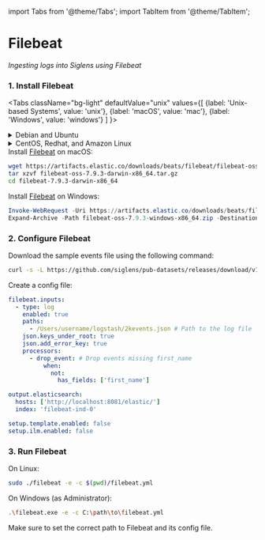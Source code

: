 import Tabs from '@theme/Tabs';
import TabItem from '@theme/TabItem';

# Filebeat

_Ingesting logs into Siglens using Filebeat_

### 1. Install Filebeat

<Tabs
  className="bg-light"
  defaultValue="unix"
  values={[
    {label: 'Unix-based Systems', value: 'unix'},
    {label: 'macOS', value: 'mac'},
    {label: 'Windows', value: 'windows'}
  ]
}>

<TabItem value="unix">

<details>
<summary>Debian and Ubuntu</summary>

Install <a href="https://www.elastic.co/guide/en/beats/filebeat/7.9/filebeat-installation-configuration.html" target="_blank">Filebeat<i class="fas fa-external-link-alt"></i></a> on Debian and Ubuntu:

```bash
wget https://artifacts.elastic.co/downloads/beats/filebeat/filebeat-oss-7.9.3-amd64.deb
sudo dpkg -i filebeat-oss-7.9.3-amd64.deb
```
</details>

<details>
<summary>CentOS, Redhat, and Amazon Linux</summary>

Install <a href="https://www.elastic.co/guide/en/beats/filebeat/7.9/filebeat-installation-configuration.html" target="_blank">Filebeat<i class="fas fa-external-link-alt"></i></a> on CentOS, Redhat, and Amazon Linux:

```bash
wget https://artifacts.elastic.co/downloads/beats/filebeat/filebeat-oss-7.9.3-x86_64.rpm
sudo rpm -ivh filebeat-oss-7.9.3-x86_64.rpm
```
</details>
</TabItem>
<TabItem value="mac">
Install <a href="https://www.elastic.co/guide/en/beats/filebeat/7.9/filebeat-installation-configuration.html" target="_blank">Filebeat<i class="fas fa-external-link-alt"></i></a> on macOS:

```bash
wget https://artifacts.elastic.co/downloads/beats/filebeat/filebeat-oss-7.9.3-darwin-x86_64.tar.gz
tar xzvf filebeat-oss-7.9.3-darwin-x86_64.tar.gz
cd filebeat-7.9.3-darwin-x86_64
```
</TabItem>
<TabItem value="windows">

Install <a href="https://www.elastic.co/guide/en/beats/filebeat/7.9/filebeat-installation-configuration.html" target="_blank">Filebeat<i class="fas fa-external-link-alt"></i></a> on Windows:

```powershell
Invoke-WebRequest -Uri https://artifacts.elastic.co/downloads/beats/filebeat/filebeat-oss-7.9.3-windows-x86_64.zip -OutFile filebeat-oss-7.9.3-windows-x86_64.zip
Expand-Archive -Path filebeat-oss-7.9.3-windows-x86_64.zip -DestinationPath C:\Program Files\
```
</TabItem>

</Tabs>

### 2. Configure Filebeat

Download the sample events file using the following command:
```bash
curl -s -L https://github.com/siglens/pub-datasets/releases/download/v1.0.0/2kevents.json.tar.gz -o 2kevents.json.tar.gz && tar -xvf 2kevents.json.tar.gz
```
Create a config file:

```yml title="filebeat.yml"
filebeat.inputs:
  - type: log
    enabled: true
    paths:
      - /Users/username/logstash/2kevents.json # Path to the log file
    json.keys_under_root: true
    json.add_error_key: true
    processors:
      - drop_event: # Drop events missing first_name
          when:
            not:
              has_fields: ['first_name']

output.elasticsearch:
  hosts: ['http://localhost:8081/elastic/']
  index: 'filebeat-ind-0'

setup.template.enabled: false
setup.ilm.enabled: false
```

### 3. Run Filebeat

On Linux:
```bash
sudo ./filebeat -e -c $(pwd)/filebeat.yml
```

On Windows (as Administrator):
```bash
.\filebeat.exe -e -c C:\path\to\filebeat.yml
```
Make sure to set the correct path to Filebeat and its config file.